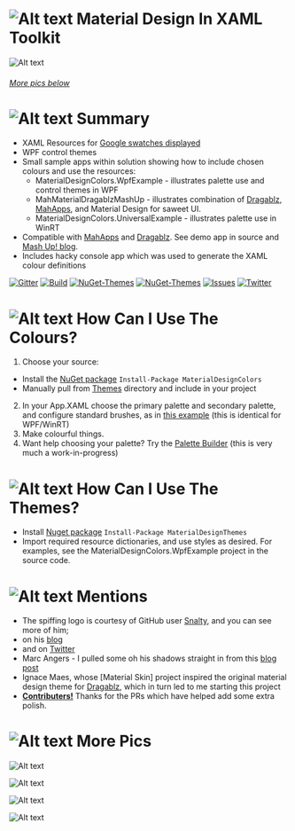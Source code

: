 

# ![Alt text](https://raw.githubusercontent.com/ButchersBoy/MaterialDesignInXamlToolkit/master/web/images/MD4XAML64.png "Material Design In XAML Toolkit") Material Design In XAML Toolkit

![Alt text](https://raw.githubusercontent.com/ButchersBoy/MaterialDesignInXamlToolkit/master/web/images/MashUp.gif "Material Design Demo")

###### [More pics below](#MorePics)

# ![Alt text](https://raw.githubusercontent.com/ButchersBoy/MaterialDesignInXamlToolkit/master/web/images/MD4XAML28.png "Summary") Summary

 * XAML Resources for [Google swatches displayed](http://www.google.co.uk/design/spec/style/color.html#color-ui-color-application)
 * WPF control themes
 * Small sample apps within solution showing how to include chosen colours and use the resources:
   * MaterialDesignColors.WpfExample - illustrates palette use and control themes in WPF
   * MahMaterialDragablzMashUp - illustrates combination of [Dragablz](https://github.com/ButchersBoy/Dragablz), [MahApps](https://github.com/MahApps/MahApps.Metro), and Material Design for saweet UI.
   * MaterialDesignColors.UniversalExample - illustrates palette use in WinRT
 * Compatible with [MahApps](http://mahapps.com) and [Dragablz](https://github.com/ButchersBoy/Dragablz).  See demo app in source and [Mash Up! blog](http://dragablz.net/2015/02/25/material-design-in-xaml-mash-up/).
 * Includes hacky console app which was used to generate the XAML colour definitions

[![Gitter](https://img.shields.io/badge/Gitter-Join%20Chat-green.svg?style=flat-square)](https://gitter.im/ButchersBoy/MaterialDesignInXamlToolkit)
[![Build](https://img.shields.io/appveyor/ci/ButchersBoy/MaterialDesignInXamlToolkit.svg?style=flat-square)](https://ci.appveyor.com/project/ButchersBoy/materialdesigninxamltoolkit)
[![NuGet-Themes](https://img.shields.io/nuget/dt/MaterialDesignThemes.svg?label=NuGet-Themes&style=flat-square)](https://www.nuget.org/packages/MaterialDesignThemes/)
[![NuGet-Themes](https://img.shields.io/nuget/dt/MaterialDesignColors.svg?label=NuGet-Colors&style=flat-square)](https://www.nuget.org/packages/MaterialDesignColors/)
[![Issues](https://img.shields.io/github/issues/ButchersBoy/MaterialDesignInXamlToolkit.svg?style=flat-square)](https://github.com/ButchersBoy/MaterialDesignInXamlToolkit/issues)
[![Twitter](https://img.shields.io/badge/twitter-%40james__willock-55acee.svg?style=flat-square)](https://twitter.com/James_Willock)

# ![Alt text](https://github.com/ButchersBoy/MaterialDesignInXamlToolkit/master/web/images/MD4XAML28.png "How Can I Use The Colours?") How Can I Use The Colours?

1. Choose your source:
 * Install the [NuGet package](https://www.nuget.org/packages/MaterialDesignColors/) ```Install-Package MaterialDesignColors```
 * Manually pull from [Themes](https://github.com/ButchersBoy/MaterialDesignColorsInXamlToolkit/tree/master/Themes) directory and include in your project
2. In your App.XAML choose the primary palette and secondary palette, and configure standard brushes, as in [this example](https://github.com/ButchersBoy/MaterialDesignColorsInXamlToolkit/blob/master/MaterialDesignColors.UniversalExample/App.xaml) (this is identical for WPF/WinRT)
3. Make colourful things.
4. Want help choosing your palette? Try the [Palette Builder](https://rawgit.com/ButchersBoy/MaterialDesignInXamlToolkit/master/web/PaletteBuilder.html) (this is very much a work-in-progress)
 
# ![Alt text](https://github.com/ButchersBoy/MaterialDesignInXamlToolkit/master/web/images/MD4XAML28.png "How Can I Use The Themes?") How Can I Use The Themes?

* Install [Nuget package](https://www.nuget.org/packages/MaterialDesignThemes/) ```Install-Package MaterialDesignThemes```
* Import required resource dictionaries, and use styles as desired.  For examples, see the MaterialDesignColors.WpfExample project in the source code.

# ![Alt text](https://github.com/ButchersBoy/MaterialDesignInXamlToolkit/master/web/images/MD4XAML28.png "Mentions") Mentions

* The spiffing logo is courtesy of GitHub user [Snalty](https://github.com/snalty), and you can see more of him;
 * on his [blog](http://holothere.tumblr.com/)
 * and on [Twitter](https://twitter.com/snalty)
* Marc Angers - I pulled some oh his shadows straight in from this [blog post](http://marcangers.com/material-design-shadows-in-wpf/)
* Ignace Maes, whose [Material Skin] project inspired the original material design theme for [Dragablz](https://github.com/ButchersBoy/Dragablz), which in turn led to me starting this project
* **[Contributers!](https://github.com/ButchersBoy/MaterialDesignInXamlToolkit/graphs/contributors)**  Thanks for the PRs which have helped add some extra polish.  

# <a name="MorePics"></a>![Alt text](https://github.com/ButchersBoy/MaterialDesignInXamlToolkit/master/web/images/MD4XAML28.png "More Pics") More Pics

![Alt text](https://github.com/ButchersBoy/MaterialDesignInXamlToolkit/master/web/images/ClockDemo.gif "Clock Demo")

![Alt text](https://github.com/ButchersBoy/MaterialDesignInXamlToolkit/master/web/images/DatePicker.gif "Date Picker & Calendar")

![Alt text](https://github.com/ButchersBoy/MaterialDesignInXamlToolkit/master/web/images/FieldsDemo.gif "Fields Demo")

![Alt text](https://dragablz.files.wordpress.com/2015/02/materialdesigndemo23.png "Material Design Themes")

